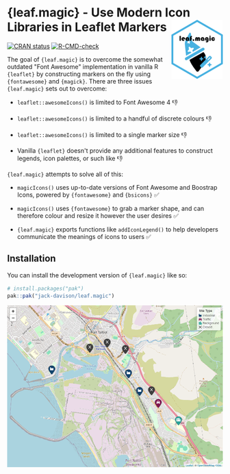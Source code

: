 
# {leaf.magic} - Use Modern Icon Libraries in Leaflet Markers <a href="https://jack-davison.github.io/leaf.magic/"><img src="man/figures/logo.png" align="right" height="138" alt="leaf.magic website" /></a>

<!-- badges: start -->
[![CRAN status](https://www.r-pkg.org/badges/version/leaf.magic)](https://CRAN.R-project.org/package=leaf.magic)
[![R-CMD-check](https://github.com/jack-davison/leaf.magic/actions/workflows/R-CMD-check.yaml/badge.svg)](https://github.com/jack-davison/leaf.magic/actions/workflows/R-CMD-check.yaml)
<!-- badges: end -->

The goal of `{leaf.magic}` is to overcome the somewhat outdated "Font Awesome" implementation in vanilla R `{leaflet}` by constructing markers on the fly using `{fontawesome}` and `{magick}`. There are three issues `{leaf.magic}` sets out to overcome:

* `leaflet::awesomeIcons()` is limited to Font Awesome 4 👎

* `leaflet::awesomeIcons()` is limited to a handful of discrete colours 👎

* `leaflet::awesomeIcons()` is limited to a single marker size 👎

* Vanilla `{leaflet}` doesn't provide any additional features to construct legends, icon palettes, or such like 👎

`{leaf.magic}` attempts to solve all of this:

* `magicIcons()` uses up-to-date versions of Font Awesome and Boostrap Icons, powered by `{fontawesome}` and `{bsicons}` ✅

* `magicIcons()` uses `{fontawesome}` to grab a marker shape, and can therefore colour and resize it however the user desires ✅

* `{leaf.magic}` exports functions like `addIconLegend()` to help developers communicate the meanings of icons to users ✅

## Installation

You can install the development version of `{leaf.magic}` like so:

``` r
# install.packages("pak")
pak::pak("jack-davison/leaf.magic")
```

![](man/figures/webshot.png)


